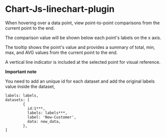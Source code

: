 # Chart-Js-linechart-plugin

When hovering over a data point, view point-to-point comparisons from the current point to the end.

The comparison value will be shown below each point's labels on the x axis.

The tooltip shows the point's value and provides a summary of total, min, max, and AVG values from the current point to the end.

A vertical line indicator is included at the selected point for visual reference.


**Important note** 

You need to add an unique id for each dataset and add the original labels value inside the dataset,
```
labels: labels,
datasets: [
        {
          id:1***,
          labels: labels***,
          label: 'New-Customer',
          data: new_data,
        },
]
```
